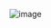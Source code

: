 ![image](https://user-images.githubusercontent.com/54717671/148498543-aba6c519-4265-4ff9-b947-4f863bbbcb51.png)
